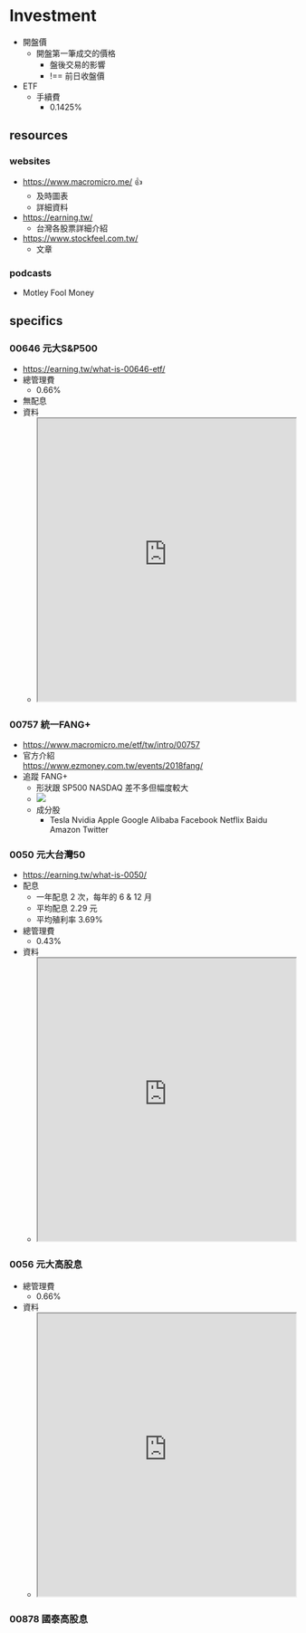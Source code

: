 # Investment
- 開盤價
	- 開盤第一筆成交的價格
		- 盤後交易的影響
		- !== 前日收盤價
- ETF
	- 手續費
		- 0.1425%

## resources
### websites
- https://www.macromicro.me/ 👍
	- 及時圖表
	- 詳細資料
- https://earning.tw/
	- 台灣各股票詳細介紹
- https://www.stockfeel.com.tw/
	- 文章
### podcasts
- Motley Fool Money 

## specifics
### 00646 元大S&P500
- https://earning.tw/what-is-00646-etf/
- 總管理費
	-  0.66%
- 無配息
- 資料
	- <iframe src="https://www.macromicro.me/etf/tw/intro/00646" width=100% height=500px></iframe>

### 00757 統一FANG+
- https://www.macromicro.me/etf/tw/intro/00757
- 官方介紹<br>https://www.ezmoney.com.tw/events/2018fang/
- 追蹤 FANG+
	- 形狀跟 SP500 NASDAQ 差不多但幅度較大
	- ![](https://i.imgur.com/8p3HHK5.png)
	- 成分股
		- Tesla Nvidia Apple Google Alibaba Facebook Netflix Baidu Amazon Twitter

### 0050 元大台灣50
- https://earning.tw/what-is-0050/
- 配息
	- 一年配息 2 次，每年的 6 & 12 月
	- 平均配息 2.29 元
	- 平均殖利率 3.69%
- 總管理費
	- 0.43%
- 資料
	- <iframe src="https://www.macromicro.me/etf/tw/intro/0050" width=100% height=500px></iframe>

### 0056 元大高股息
- 總管理費
	- 0.66%
- 資料
	- <iframe src="https://www.macromicro.me/etf/tw/intro/0056" width=100% height=500px></iframe>

### 00878 國泰高股息